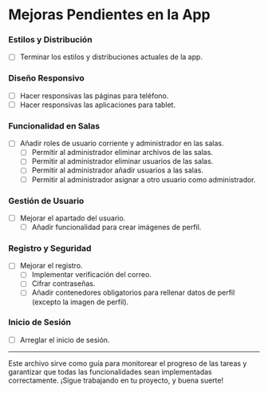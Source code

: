 # Mejoras Pendientes en la App

### Estilos y Distribución
- [ ] Terminar los estilos y distribuciones actuales de la app.

### Diseño Responsivo
- [ ] Hacer responsivas las páginas para teléfono.
- [ ] Hacer responsivas las aplicaciones para tablet.

### Funcionalidad en Salas
- [ ] Añadir roles de usuario corriente y administrador en las salas.
  - [ ] Permitir al administrador eliminar archivos de las salas.
  - [ ] Permitir al administrador eliminar usuarios de las salas.
  - [ ] Permitir al administrador añadir usuarios a las salas.
  - [ ] Permitir al administrador asignar a otro usuario como administrador.

### Gestión de Usuario
- [ ] Mejorar el apartado del usuario.
  - [ ] Añadir funcionalidad para crear imágenes de perfil.

### Registro y Seguridad
- [ ] Mejorar el registro.
  - [ ] Implementar verificación del correo.
  - [ ] Cifrar contraseñas.
  - [ ] Añadir contenedores obligatorios para rellenar datos de perfil (excepto la imagen de perfil).

### Inicio de Sesión
- [ ] Arreglar el inicio de sesión.

---

Este archivo sirve como guía para monitorear el progreso de las tareas y garantizar que todas las funcionalidades sean implementadas correctamente. ¡Sigue trabajando en tu proyecto, y buena suerte!
